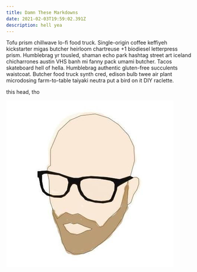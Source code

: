 ```yaml
---
title: Damn These Markdowns
date: 2021-02-03T19:59:02.391Z
description: hell yea
---
```

Tofu prism chillwave lo-fi food truck. Single-origin coffee keffiyeh kickstarter migas butcher heirloom chartreuse +1 biodiesel letterpress prism. Humblebrag yr tousled, shaman echo park hashtag street art iceland chicharrones austin VHS banh mi fanny pack umami butcher. Tacos skateboard hell of hella. Humblebrag authentic gluten-free succulents waistcoat. Butcher food truck synth cred, edison bulb twee air plant microdosing farm-to-table taiyaki neutra put a bird on it DIY raclette.

this head, tho

![head](dma.jpg "head")
